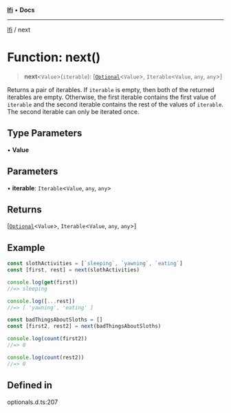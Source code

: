 [**lfi**](../readme.md) • **Docs**

***

[lfi](../globals.md) / next

# Function: next()

> **next**\<`Value`\>(`iterable`): [[`Optional`](../type-aliases/Optional.md)\<`Value`\>, `Iterable`\<`Value`, `any`, `any`\>]

Returns a pair of iterables. If `iterable` is empty, then both of the
returned iterables are empty. Otherwise, the first iterable contains the
first value of `iterable` and the second iterable contains the rest of the
values of `iterable`. The second iterable can only be iterated once.

## Type Parameters

• **Value**

## Parameters

• **iterable**: `Iterable`\<`Value`, `any`, `any`\>

## Returns

[[`Optional`](../type-aliases/Optional.md)\<`Value`\>, `Iterable`\<`Value`, `any`, `any`\>]

## Example

```js
const slothActivities = [`sleeping`, `yawning`, `eating`]
const [first, rest] = next(slothActivities)

console.log(get(first))
//=> sleeping

console.log([...rest])
//=> [ 'yawning', 'eating' ]

const badThingsAboutSloths = []
const [first2, rest2] = next(badThingsAboutSloths)

console.log(count(first2))
//=> 0

console.log(count(rest2))
//=> 0
```

## Defined in

optionals.d.ts:207
